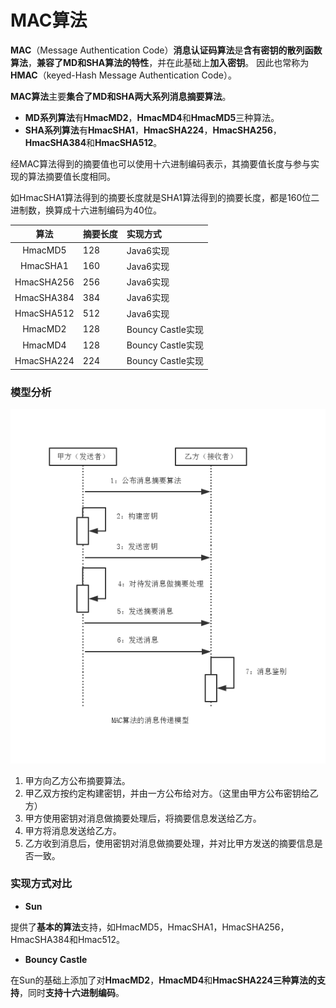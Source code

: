MAC算法
===

**MAC**（Message Authentication Code）**消息认证码算法**是**含有密钥的散列函数算法**，**兼容了MD和SHA算法的特性**，并在此基础上**加入密钥**。
因此也常称为**HMAC**（keyed-Hash Message Authentication Code）。

**MAC算法**主要**集合了MD和SHA两大系列消息摘要算法**。
- **MD系列算法**有**HmacMD2**，**HmacMD4**和**HmacMD5**三种算法。
- **SHA系列算法**有**HmacSHA1**，**HmacSHA224**，**HmacSHA256**，**HmacSHA384**和**HmacSHA512**。

经MAC算法得到的摘要值也可以使用十六进制编码表示，其摘要值长度与参与实现的算法摘要值长度相同。

如HmacSHA1算法得到的摘要长度就是SHA1算法得到的摘要长度，都是160位二进制数，换算成十六进制编码为40位。

| 算法   |  摘要长度 |     实现方式       |
| :--------: | :-- |        :--        |
| HmacMD5    | 128 | Java6实现         |
| HmacSHA1   | 160 | Java6实现         |
| HmacSHA256 | 256 | Java6实现         |
| HmacSHA384 | 384 | Java6实现         |
| HmacSHA512 | 512 | Java6实现         |
| HmacMD2    | 128 | Bouncy Castle实现 |
| HmacMD4    | 128 | Bouncy Castle实现 |
| HmacSHA224 | 224 | Bouncy Castle实现 |

### 模型分析

![MAC](img/2.3-mac.png)

1. 甲方向乙方公布摘要算法。
2. 甲乙双方按约定构建密钥，并由一方公布给对方。（这里由甲方公布密钥给乙方）
3. 甲方使用密钥对消息做摘要处理后，将摘要信息发送给乙方。
4. 甲方将消息发送给乙方。
5. 乙方收到消息后，使用密钥对消息做摘要处理，并对比甲方发送的摘要信息是否一致。


### 实现方式对比

- **Sun**

提供了**基本的算法**支持，如HmacMD5，HmacSHA1，HmacSHA256，HmacSHA384和Hmac512。

- **Bouncy Castle**

在Sun的基础上添加了对**HmacMD2**，**HmacMD4**和**HmacSHA224三种算法的支持**，同时**支持十六进制编码**。

